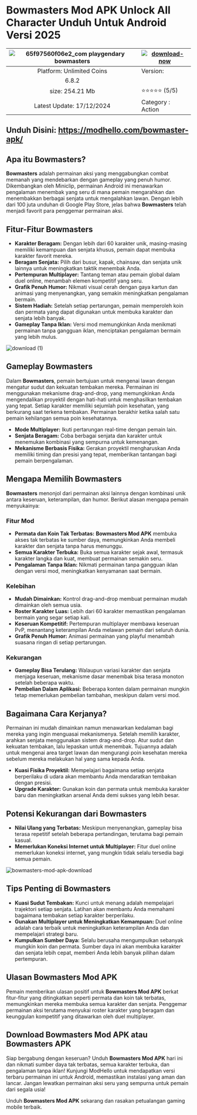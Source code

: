 # Bowmasters Mod APK Unlock All Character Unduh Untuk Android Versi 2025


| ![65f97560f06e2_com playgendary bowmasters](https://github.com/user-attachments/assets/2940ad08-ec1e-4cef-8428-f4f42dc2e159) | [![download-now](https://github.com/user-attachments/assets/22657e67-9d2d-46af-a41a-5d365d2ddc1f)](https://modhello.com/bowmaster-apk/)  |
|:-------------------------------------------------:|-----------------------|
| Platform: Unlimited Coins                      | Version: 
6.8.2    |
| size: 254.21 Mb                                | ⭐️⭐️⭐️⭐️⭐️ (5/5) |
| Latest Update: 17/12/2024                      | Category : Action |

## Unduh Disini: https://modhello.com/bowmaster-apk/

## Apa itu Bowmasters?

**Bowmasters** adalah permainan aksi yang menggabungkan combat memanah yang mendebarkan dengan gameplay yang penuh humor. Dikembangkan oleh Miniclip, permainan Android ini menawarkan pengalaman menembak yang seru di mana pemain mengarahkan dan menembakkan berbagai senjata untuk mengalahkan lawan. Dengan lebih dari 100 juta unduhan di Google Play Store, jelas bahwa **Bowmasters** telah menjadi favorit para penggemar permainan aksi.

## Fitur-Fitur Bowmasters

- **Karakter Beragam:** Dengan lebih dari 60 karakter unik, masing-masing memiliki kemampuan dan senjata khusus, pemain dapat membuka karakter favorit mereka. 
- **Beragam Senjata:** Pilih dari busur, kapak, chainsaw, dan senjata unik lainnya untuk meningkatkan taktik menembak Anda. 
- **Pertempuran Multiplayer:** Tantang teman atau pemain global dalam duel online, menambah elemen kompetitif yang seru. 
- **Grafik Penuh Humor:** Nikmati visual cerah dengan gaya kartun dan animasi yang menyenangkan, yang semakin meningkatkan pengalaman bermain.
- **Sistem Hadiah:** Setelah setiap pertarungan, pemain memperoleh koin dan permata yang dapat digunakan untuk membuka karakter dan senjata lebih banyak.
- **Gameplay Tanpa Iklan:** Versi mod memungkinkan Anda menikmati permainan tanpa gangguan iklan, menciptakan pengalaman bermain yang lebih mulus.

![download (1)](https://github.com/user-attachments/assets/275e7559-3700-4dc8-b09d-bd0584f2941b)


## Gameplay Bowmasters

Dalam **Bowmasters**, pemain bertujuan untuk mengenai lawan dengan mengatur sudut dan kekuatan tembakan mereka. Permainan ini menggunakan mekanisme drag-and-drop, yang memungkinkan Anda mengendalikan proyektil dengan hati-hati untuk menghasilkan tembakan yang tepat. Setiap karakter memiliki sejumlah poin kesehatan, yang berkurang saat terkena tembakan. Permainan berakhir ketika salah satu pemain kehilangan semua poin kesehatannya.

- **Mode Multiplayer:** Ikuti pertarungan real-time dengan pemain lain.
- **Senjata Beragam:** Coba berbagai senjata dan karakter untuk menemukan kombinasi yang sempurna untuk kemenangan.
- **Mekanisme Berbasis Fisika:** Gerakan proyektil mengharuskan Anda memiliki timing dan presisi yang tepat, memberikan tantangan bagi pemain berpengalaman.

## Mengapa Memilih Bowmasters

**Bowmasters** menonjol dari permainan aksi lainnya dengan kombinasi unik antara keseruan, keterampilan, dan humor. Berikut alasan mengapa pemain menyukainya:

### Fitur Mod

- **Permata dan Koin Tak Terbatas:** **Bowmasters Mod APK** membuka akses tak terbatas ke sumber daya, memungkinkan Anda membeli karakter dan senjata tanpa harus menunggu.
- **Semua Karakter Terbuka:** Buka semua karakter sejak awal, termasuk karakter langka dan kuat, membuat permainan semakin seru.
- **Pengalaman Tanpa Iklan:** Nikmati permainan tanpa gangguan iklan dengan versi mod, meningkatkan kenyamanan saat bermain.

### Kelebihan

- **Mudah Dimainkan:** Kontrol drag-and-drop membuat permainan mudah dimainkan oleh semua usia.
- **Roster Karakter Luas:** Lebih dari 60 karakter memastikan pengalaman bermain yang segar setiap kali.
- **Keseruan Kompetitif:** Pertempuran multiplayer membawa keseruan PvP, menantang keterampilan Anda melawan pemain dari seluruh dunia.
- **Grafik Penuh Humor:** Animasi permainan yang playful menambah suasana ringan di setiap pertarungan.

### Kekurangan

- **Gameplay Bisa Terulang:** Walaupun variasi karakter dan senjata menjaga keseruan, mekanisme dasar menembak bisa terasa monoton setelah beberapa waktu.
- **Pembelian Dalam Aplikasi:** Beberapa konten dalam permainan mungkin tetap memerlukan pembelian tambahan, meskipun dalam versi mod.

## Bagaimana Cara Kerjanya?

Permainan ini mudah dimainkan namun menawarkan kedalaman bagi mereka yang ingin menguasai mekanismenya. Setelah memilih karakter, arahkan senjata menggunakan sistem drag-and-drop. Atur sudut dan kekuatan tembakan, lalu lepaskan untuk menembak. Tujuannya adalah untuk mengenai area target lawan dan mengurangi poin kesehatan mereka sebelum mereka melakukan hal yang sama kepada Anda.

- **Kuasi Fisika Proyektil:** Mempelajari bagaimana setiap senjata berperilaku di udara akan membantu Anda mendaratkan tembakan dengan presisi.
- **Upgrade Karakter:** Gunakan koin dan permata untuk membuka karakter baru dan meningkatkan arsenal Anda demi sukses yang lebih besar.
  
## Potensi Kekurangan dari Bowmasters

- **Nilai Ulang yang Terbatas:** Meskipun menyenangkan, gameplay bisa terasa repetitif setelah beberapa pertandingan, terutama bagi pemain kasual.
- **Memerlukan Koneksi Internet untuk Multiplayer:** Fitur duel online memerlukan koneksi internet, yang mungkin tidak selalu tersedia bagi semua pemain.

![bowmasters-mod-apk-download](https://github.com/user-attachments/assets/8ba8182a-68ef-4b16-9e4c-c7ae8ea76ff3)


## Tips Penting di Bowmasters

- **Kuasi Sudut Tembakan:** Kunci untuk menang adalah mempelajari trajektori setiap senjata. Latihan akan membantu Anda memahami bagaimana tembakan setiap karakter berperilaku.
- **Gunakan Multiplayer untuk Meningkatkan Kemampuan:** Duel online adalah cara terbaik untuk meningkatkan keterampilan Anda dan mempelajari strategi baru.
- **Kumpulkan Sumber Daya:** Selalu berusaha mengumpulkan sebanyak mungkin koin dan permata. Sumber daya ini akan membuka karakter dan senjata lebih cepat, memberi Anda lebih banyak pilihan dalam pertempuran.

## Ulasan Bowmasters Mod APK

Pemain memberikan ulasan positif untuk **Bowmasters Mod APK** berkat fitur-fitur yang ditingkatkan seperti permata dan koin tak terbatas, memungkinkan mereka membuka semua karakter dan senjata. Penggemar permainan aksi terutama menyukai roster karakter yang beragam dan keunggulan kompetitif yang ditawarkan oleh duel multiplayer.

## Download Bowmasters Mod APK atau Bowmasters APK

Siap bergabung dengan keseruan? Unduh **Bowmasters Mod APK** hari ini dan nikmati sumber daya tak terbatas, semua karakter terbuka, dan pengalaman tanpa iklan! Kunjungi ModHello untuk mendapatkan versi terbaru permainan ini untuk Android, memastikan instalasi yang aman dan lancar. Jangan lewatkan permainan aksi seru yang sempurna untuk pemain dari segala usia!

Unduh **Bowmasters Mod APK** sekarang dan rasakan petualangan gaming mobile terbaik.
